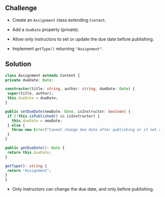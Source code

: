 ﻿## Challenge 


-   Create an  `Assignment`  class extending  `Content`.
    
-   Add a  `dueDate`  property (private).
    
-   Allow only instructors to set or update the due date before publishing.
    
-   Implement  `getType()`  returning  `"Assignment"`.
## Solution

   ```typescript
class Assignment extends Content {
  private dueDate: Date;

  constructor(title: string, author: string, dueDate: Date) {
    super(title, author);
    this.dueDate = dueDate;
  }

  public setDueDate(newDate: Date, isInstructor: boolean) {
    if (!this.isPublished() && isInstructor) {
      this.dueDate = newDate;
    } else {
      throw new Error("Cannot change due date after publishing or if not an instructor.");
    }
  }

  public getDueDate(): Date {
    return this.dueDate;
  }

  getType(): string {
    return "Assignment";
  }
}
   ```
-   Only instructors can change the due date, and only before publishing.
